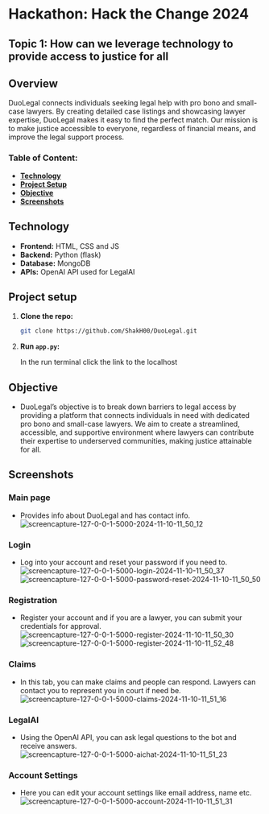 # Hackathon: Hack the Change 2024

## Topic 1: How can we leverage technology to provide access to justice for all

## Overview

DuoLegal connects individuals seeking legal help with pro bono and small-case lawyers. By creating detailed case listings and showcasing lawyer expertise, DuoLegal makes it easy to find the perfect match. Our mission is to make justice accessible to everyone, regardless of financial means, and improve the legal support process.

### Table of Content:
- **[Technology](#technology)**<br>
- **[Project Setup](#project-setup)**<br>
- **[Objective](#objective)**<br>
- **[Screenshots](#screenshots)**<br>


## Technology
- **Frontend:** HTML, CSS and JS
- **Backend:** Python (flask)
- **Database:** MongoDB
- **APIs:** OpenAI API used for LegalAI

## Project setup
1. **Clone the repo:**  
    ```bash
   git clone https://github.com/ShakH00/DuoLegal.git
    ```
2. **Run `app.py`:**

    In the run terminal click the link to the localhost

## Objective
- DuoLegal’s objective is to break down barriers to legal access by providing a platform that connects individuals in need with dedicated pro bono and small-case lawyers. We aim to create a streamlined, accessible, and supportive environment where lawyers can contribute their expertise to underserved communities, making justice attainable for all.

## Screenshots
### Main page
- Provides info about DuoLegal and has contact info.
![screencapture-127-0-0-1-5000-2024-11-10-11_50_12](https://github.com/user-attachments/assets/e6907008-c769-49f5-9452-9a4f900f09d5)

### Login
- Log into your account and reset your password if you need to.
![screencapture-127-0-0-1-5000-login-2024-11-10-11_50_37](https://github.com/user-attachments/assets/07663a42-5fa4-42ac-9675-965d5c1a487c)
![screencapture-127-0-0-1-5000-password-reset-2024-11-10-11_50_50](https://github.com/user-attachments/assets/80342bb8-9bc6-4be6-bf60-5a0a03f7d32f)

### Registration
- Register your account and if you are a lawyer, you can submit your credentials for approval.
![screencapture-127-0-0-1-5000-register-2024-11-10-11_50_30](https://github.com/user-attachments/assets/807a98e5-4fae-4ada-b9b6-0b84b9fc7689)
![screencapture-127-0-0-1-5000-register-2024-11-10-11_52_48](https://github.com/user-attachments/assets/c07b22e5-8a7a-4a66-86cd-39307644213a)

### Claims
- In this tab, you can make claims and people can respond. Lawyers can contact you to represent you in court if need be.
![screencapture-127-0-0-1-5000-claims-2024-11-10-11_51_16](https://github.com/user-attachments/assets/46ed32f1-55f7-4ec7-ba9e-4c5d75d32727)

### LegalAI
- Using the OpenAI API, you can ask legal questions to the bot and receive answers.
![screencapture-127-0-0-1-5000-aichat-2024-11-10-11_51_23](https://github.com/user-attachments/assets/9cfc0189-de79-413f-9f91-aa49ae5c1758)

### Account Settings
- Here you can edit your account settings like email address, name etc.
![screencapture-127-0-0-1-5000-account-2024-11-10-11_51_31](https://github.com/user-attachments/assets/166c5228-7a99-4385-8935-d1b0b2bf305f)

